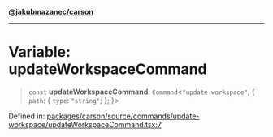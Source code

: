 [**@jakubmazanec/carson**](../README.md)

---

# Variable: updateWorkspaceCommand

> `const` **updateWorkspaceCommand**: `Command`\<`"update workspace"`, \{ `path`: \{ `type`:
> `"string"`; \}; \}\>

Defined in:
[packages/carson/source/commands/update-workspace/updateWorkspaceCommand.tsx:7](https://github.com/jakubmazanec/tools/blob/412167e80a7675933e43d5220a19d05130301e2d/packages/carson/source/commands/update-workspace/updateWorkspaceCommand.tsx#L7)
